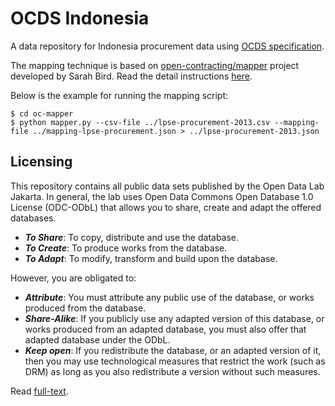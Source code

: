 OCDS Indonesia
==============

A data repository for Indonesia procurement data using [OCDS specification](http://ocds.open-contracting.org/standard/r/0__3__3/).

The mapping technique is based on [open-contracting/mapper](https://github.com/open-contracting/mapper) project developed by Sarah Bird. Read the detail instructions [here](http://standard.open-contracting.org/field-notes-transforming-canadian-procurement-data-to-ocds-format/).

Below is the example for running the mapping script:
```
$ cd oc-mapper
$ python mapper.py --csv-file ../lpse-procurement-2013.csv --mapping-file ../mapping-lpse-procurement.json > ../lpse-procurement-2013.json
```

Licensing
---------

This repository contains all public data sets published by the Open Data Lab Jakarta. In general, the lab uses Open Data Commons Open Database 1.0 License (ODC-ODbL) that allows you to share, create and adapt the offered databases.

* ***To Share***: To copy, distribute and use the database.
* ***To Create***: To produce works from the database.
* ***To Adapt***: To modify, transform and build upon the database.

However, you are obligated to:

* ***Attribute***: You must attribute any public use of the database, or works produced from the database.
* ***Share-Alike***: If you publicly use any adapted version of this database, or works produced from an adapted database, you must also offer that adapted database under the ODbL.
* ***Keep open***: If you redistribute the database, or an adapted version of it, then you may use technological measures that restrict the work (such as DRM) as long as you also redistribute a version without such measures.

Read [full-text](http://opendatacommons.org/licenses/odbl/1.0/).
